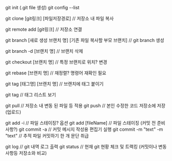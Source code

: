 git init (.git file 생성)
git config --list

git clone [git링크] [파일저장경로] // 저장소 내 파일 복사

git remote add [git링크] // 저장소 연결

git branch [새로 생성 브랜치 명] [기존 파일 복사할 부모 브랜치] // git branch 생성

git branch -d [브랜치 명] // 브랜치 삭제

git checkout [브랜치 명] // 특정 브랜치로 위치? 변경

git rebase [브랜치 명] // 재정렬? 명령어 재확인 필요

git tag [태그명] [브랜치 명] // 브랜치에 태그 붙이기

git tag // 태그 리스트 보기

git pull // 저장소 내 변동 된 파일 등 적용
git push // 본인 수정한 코드 저장소에 저장 (업로드)

git add -i // 파일 스테이징? 옵션
git add [fileName] // 파일 스테이징 (커밋 전 준비 사항?)
git commit -a // 커밋 메시지 작성용 편집기 실행
git commit -m "text" -m "text" // 추적 파일 커밋하기 한 개 문단 취급

git log // git 내역 로그 출력
git status // 현재 git 현황 체크 및 트랙킹 (커밋이나 변동사항등 저장소와 비교)


